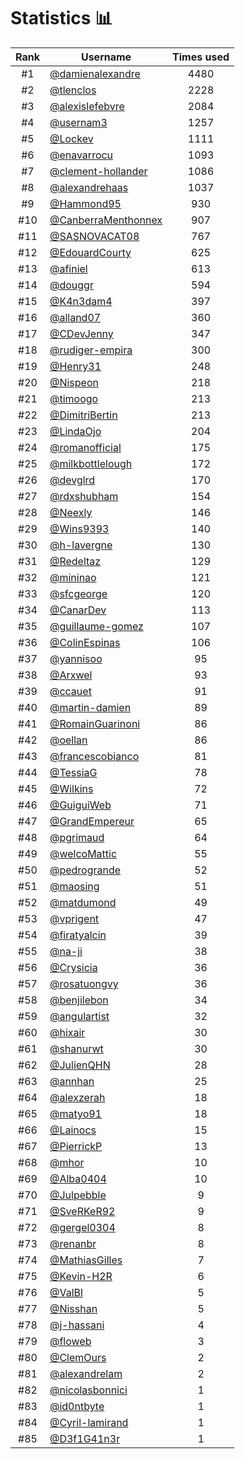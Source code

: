 # Statistics 📊

|Rank|Username|Times used|
:--------:|--------|:--------:|
|#1|[@damienalexandre](https://github.com/damienalexandre)|4480|
|#2|[@tlenclos](https://github.com/tlenclos)|2228|
|#3|[@alexislefebvre](https://github.com/alexislefebvre)|2084|
|#4|[@usernam3](https://github.com/usernam3)|1257|
|#5|[@Lockev](https://github.com/Lockev)|1111|
|#6|[@enavarrocu](https://github.com/enavarrocu)|1093|
|#7|[@clement-hollander](https://github.com/clement-hollander)|1086|
|#8|[@alexandrehaas](https://github.com/alexandrehaas)|1037|
|#9|[@Hammond95](https://github.com/Hammond95)|930|
|#10|[@CanberraMenthonnex](https://github.com/CanberraMenthonnex)|907|
|#11|[@SASNOVACAT08](https://github.com/SASNOVACAT08)|767|
|#12|[@EdouardCourty](https://github.com/EdouardCourty)|625|
|#13|[@afiniel](https://github.com/afiniel)|613|
|#14|[@douggr](https://github.com/douggr)|594|
|#15|[@K4n3dam4](https://github.com/K4n3dam4)|397|
|#16|[@alland07](https://github.com/alland07)|360|
|#17|[@CDevJenny](https://github.com/CDevJenny)|347|
|#18|[@rudiger-empira](https://github.com/rudiger-empira)|300|
|#19|[@Henry31](https://github.com/Henry31)|248|
|#20|[@Nispeon](https://github.com/Nispeon)|218|
|#21|[@timoogo](https://github.com/timoogo)|213|
|#22|[@DimitriBertin](https://github.com/DimitriBertin)|213|
|#23|[@LindaOjo](https://github.com/LindaOjo)|204|
|#24|[@romanofficial](https://github.com/romanofficial)|175|
|#25|[@milkbottlelough](https://github.com/milkbottlelough)|172|
|#26|[@devglrd](https://github.com/devglrd)|170|
|#27|[@rdxshubham](https://github.com/rdxshubham)|154|
|#28|[@Neexly](https://github.com/Neexly)|146|
|#29|[@Wins9393](https://github.com/Wins9393)|140|
|#30|[@h-lavergne](https://github.com/h-lavergne)|130|
|#31|[@Redeltaz](https://github.com/Redeltaz)|129|
|#32|[@mininao](https://github.com/mininao)|121|
|#33|[@sfcgeorge](https://github.com/sfcgeorge)|120|
|#34|[@CanarDev](https://github.com/CanarDev)|113|
|#35|[@guillaume-gomez](https://github.com/guillaume-gomez)|107|
|#36|[@ColinEspinas](https://github.com/ColinEspinas)|106|
|#37|[@yannisoo](https://github.com/yannisoo)|95|
|#38|[@Arxwel](https://github.com/Arxwel)|93|
|#39|[@ccauet](https://github.com/ccauet)|91|
|#40|[@martin-damien](https://github.com/martin-damien)|89|
|#41|[@RomainGuarinoni](https://github.com/RomainGuarinoni)|86|
|#42|[@oellan](https://github.com/oellan)|86|
|#43|[@francescobianco](https://github.com/francescobianco)|81|
|#44|[@TessiaG](https://github.com/TessiaG)|78|
|#45|[@Wilkins](https://github.com/Wilkins)|72|
|#46|[@GuiguiWeb](https://github.com/GuiguiWeb)|71|
|#47|[@GrandEmpereur](https://github.com/GrandEmpereur)|65|
|#48|[@pgrimaud](https://github.com/pgrimaud)|64|
|#49|[@welcoMattic](https://github.com/welcoMattic)|55|
|#50|[@pedrogrande](https://github.com/pedrogrande)|52|
|#51|[@maosing](https://github.com/maosing)|51|
|#52|[@matdumond](https://github.com/matdumond)|49|
|#53|[@vprigent](https://github.com/vprigent)|47|
|#54|[@firatyalcin](https://github.com/firatyalcin)|39|
|#55|[@na-ji](https://github.com/na-ji)|38|
|#56|[@Crysicia](https://github.com/Crysicia)|36|
|#57|[@rosatuongvy](https://github.com/rosatuongvy)|36|
|#58|[@benjilebon](https://github.com/benjilebon)|34|
|#59|[@angulartist](https://github.com/angulartist)|32|
|#60|[@hixair](https://github.com/hixair)|30|
|#61|[@shanurwt](https://github.com/shanurwt)|30|
|#62|[@JulienQHN](https://github.com/JulienQHN)|28|
|#63|[@annhan](https://github.com/annhan)|25|
|#64|[@alexzerah](https://github.com/alexzerah)|18|
|#65|[@matyo91](https://github.com/matyo91)|18|
|#66|[@Lainocs](https://github.com/Lainocs)|15|
|#67|[@PierrickP](https://github.com/PierrickP)|13|
|#68|[@mhor](https://github.com/mhor)|10|
|#69|[@Alba0404](https://github.com/Alba0404)|10|
|#70|[@Julpebble](https://github.com/Julpebble)|9|
|#71|[@SveRKeR92](https://github.com/SveRKeR92)|9|
|#72|[@gergel0304](https://github.com/gergel0304)|8|
|#73|[@renanbr](https://github.com/renanbr)|8|
|#74|[@MathiasGilles](https://github.com/MathiasGilles)|7|
|#75|[@Kevin-H2R](https://github.com/Kevin-H2R)|6|
|#76|[@ValBl](https://github.com/ValBl)|5|
|#77|[@Nisshan](https://github.com/Nisshan)|5|
|#78|[@j-hassani](https://github.com/j-hassani)|4|
|#79|[@floweb](https://github.com/floweb)|3|
|#80|[@ClemOurs](https://github.com/ClemOurs)|2|
|#81|[@alexandrelam](https://github.com/alexandrelam)|2|
|#82|[@nicolasbonnici](https://github.com/nicolasbonnici)|1|
|#83|[@id0ntbyte](https://github.com/id0ntbyte)|1|
|#84|[@Cyril-lamirand](https://github.com/Cyril-lamirand)|1|
|#85|[@D3f1G41n3r](https://github.com/D3f1G41n3r)|1|
